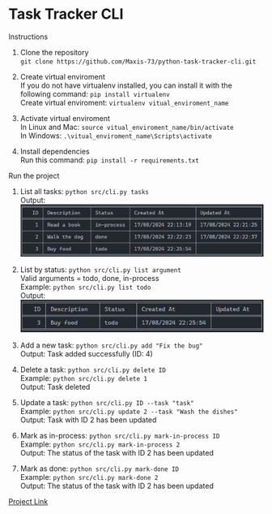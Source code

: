 <!DOCTYPE html><html><head><meta charset="utf-8"><title>Task Tracker CLI.md</title><style></style></head><body id="preview">
<h1 class="code-line" data-line-start="0" data-line-end="1"><a id="Task_Tracker_CLI_0"></a>Task Tracker CLI</h1>
<p class="has-line-data" data-line-start="2" data-line-end="3">Instructions</p>
<ol>
<li class="has-line-data" data-line-start="3" data-line-end="6">
<p class="has-line-data" data-line-start="3" data-line-end="5">Clone the repository<br>
<code>git clone https://github.com/Maxis-73/python-task-tracker-cli.git</code></p>
</li>
<li class="has-line-data" data-line-start="6" data-line-end="10">
<p class="has-line-data" data-line-start="6" data-line-end="9">Create virtual enviroment<br>
If you do not have virtualenv installed, you can install it with the following command: <code>pip install virtualenv</code><br>
Create virtual enviroment: <code>virtualenv vitual_enviroment_name</code></p>
</li>
<li class="has-line-data" data-line-start="10" data-line-end="14">
<p class="has-line-data" data-line-start="10" data-line-end="13">Activate virtual enviroment<br>
In Linux and Mac: <code>source vitual_enviroment_name/bin/activate</code><br>
In Windows: <code>.\vitual_enviroment_name\Scripts\activate</code></p>
</li>
<li class="has-line-data" data-line-start="14" data-line-end="17">
<p class="has-line-data" data-line-start="14" data-line-end="16">Install dependencies<br>
Run this command: <code>pip install -r requirements.txt</code></p>
</li>
</ol>
<p class="has-line-data" data-line-start="17" data-line-end="18">Run the project</p>
<ol>
<li class="has-line-data" data-line-start="18" data-line-end="22">
<p class="has-line-data" data-line-start="18" data-line-end="21">List all tasks: <code>python src/cli.py tasks</code><br>
Output:<br>
<img src="image.png" alt="alt text"></p>
</li>
<li class="has-line-data" data-line-start="22" data-line-end="28">
<p class="has-line-data" data-line-start="22" data-line-end="27">List by status: <code>python src/cli.py list argument</code><br>
Valid arguments = todo, done, in-process<br>
Example: <code>python src/cli.py list todo</code><br>
Output:<br>
<img src="image-1.png" alt="alt text"></p>
</li>
<li class="has-line-data" data-line-start="28" data-line-end="31">
<p class="has-line-data" data-line-start="28" data-line-end="30">Add a new task: <code>python src/cli.py add &quot;Fix the bug&quot;</code><br>
Output: Task added successfully (ID: 4)</p>
</li>
<li class="has-line-data" data-line-start="31" data-line-end="35">
<p class="has-line-data" data-line-start="31" data-line-end="34">Delete a task: <code>python src/cli.py delete ID</code><br>
Example: <code>python src/cli.py delete 1</code><br>
Output: Task deleted</p>
</li>
<li class="has-line-data" data-line-start="35" data-line-end="39">
<p class="has-line-data" data-line-start="35" data-line-end="38">Update a task: <code>python src/cli.py ID --task &quot;task&quot;</code><br>
Example: <code>python src/cli.py update 2 --task &quot;Wash the dishes&quot;</code><br>
Output: Task with ID 2 has been updated</p>
</li>
<li class="has-line-data" data-line-start="39" data-line-end="43">
<p class="has-line-data" data-line-start="39" data-line-end="42">Mark as in-process: <code>python src/cli.py mark-in-process ID</code><br>
Example: <code>python src/cli.py mark-in-process 2</code><br>
Output: The status of the task with ID 2 has been updated</p>
</li>
<li class="has-line-data" data-line-start="43" data-line-end="47">
<p class="has-line-data" data-line-start="43" data-line-end="46">Mark as done: <code>python src/cli.py mark-done ID</code><br>
Example: <code>python src/cli.py mark-done 2</code><br>
Output: The status of the task with ID 2 has been updated</p>
</li>
</ol>
<p class="has-line-data" data-line-start="47" data-line-end="48"><a href="https://roadmap.sh/projects/task-tracker">Project Link</a></p>
</body></html>